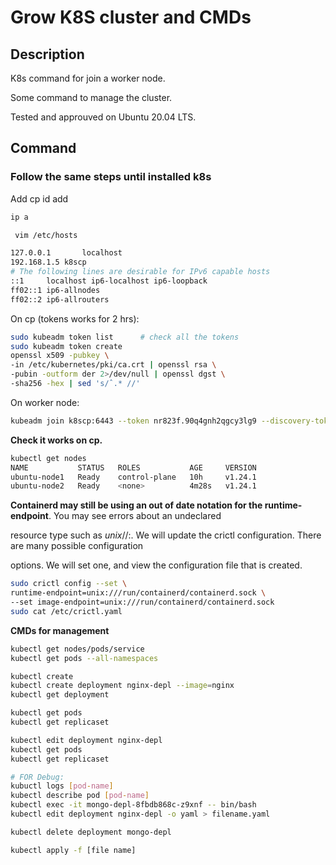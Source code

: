 # Grow K8S cluster and CMDs



## Description

K8s command for join a worker node.

Some command to manage the cluster.

Tested and approuved on Ubuntu 20.04 LTS.



## Command

### Follow the same steps until installed k8s

Add cp id add

```bash
ip a
```

```bash
 vim /etc/hosts
```

```bash
127.0.0.1       localhost
192.168.1.5 k8scp
# The following lines are desirable for IPv6 capable hosts
::1     localhost ip6-localhost ip6-loopback
ff02::1 ip6-allnodes
ff02::2 ip6-allrouters
```

On cp (tokens works for 2 hrs):

```bash
sudo kubeadm token list      # check all the tokens
sudo kubeadm token create
openssl x509 -pubkey \
-in /etc/kubernetes/pki/ca.crt | openssl rsa \
-pubin -outform der 2>/dev/null | openssl dgst \
-sha256 -hex | sed 's/ˆ.* //'
```

On worker node:

```bash
kubeadm join k8scp:6443 --token nr823f.90q4gnh2qgcy3lg9 --discovery-token-ca-cert-hash sha256:50d3f0bf1e69060deeab80dd672241f6fb3b6e308e02b54457544fc422f5e9e3
```

**Check it works on cp.**

```bash
kubectl get nodes
NAME           STATUS   ROLES           AGE     VERSION
ubuntu-node1   Ready    control-plane   10h     v1.24.1
ubuntu-node2   Ready    <none>          4m28s   v1.24.1
```

**Containerd may still be using an out of date notation for the runtime-endpoint**. You may see errors about an undeclared

resource type such as *unix*//:. We will update the crictl configuration. There are many possible configuration

options. We will set one, and view the configuration file that is created.

```bash
sudo crictl config --set \
runtime-endpoint=unix:///run/containerd/containerd.sock \
--set image-endpoint=unix:///run/containerd/containerd.sock
sudo cat /etc/crictl.yaml
```



**CMDs for management**

```bash
kubectl get nodes/pods/service
kubectl get pods --all-namespaces

kubectl create
kubectl create deployment nginx-depl --image=nginx
kubectl get deployment

kubectl get pods
kubectl get replicaset

kubectl edit deployment nginx-depl
kubectl get pods
kubectl get replicaset

# FOR Debug:
kubuctl logs [pod-name]
kubectl describe pod [pod-name]
kubectl exec -it mongo-depl-8fbdb868c-z9xnf -- bin/bash
kubectl edit deployment nginx-depl -o yaml > filename.yaml

kubectl delete deployment mongo-depl

kubectl apply -f [file name]
